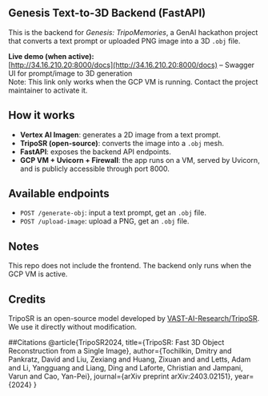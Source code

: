 ## Genesis Text-to-3D Backend (FastAPI)

This is the backend for *Genesis: TripoMemories*, a GenAI hackathon project that converts a text prompt or uploaded PNG image into a 3D `.obj` file.

**Live demo (when active):**  
[http://34.16.210.20:8000/docs](http://34.16.210.20:8000/docs) – Swagger UI for prompt/image to 3D generation  
Note: This link only works when the GCP VM is running. Contact the project maintainer to activate it.

## How it works

- **Vertex AI Imagen**: generates a 2D image from a text prompt.
- **TripoSR (open-source)**: converts the image into a `.obj` mesh.
- **FastAPI**: exposes the backend API endpoints.
- **GCP VM + Uvicorn + Firewall**: the app runs on a VM, served by Uvicorn, and is publicly accessible through port 8000.

## Available endpoints

- `POST /generate-obj`: input a text prompt, get an `.obj` file.
- `POST /upload-image`: upload a PNG, get an `.obj` file.

## Notes

This repo does not include the frontend. The backend only runs when the GCP VM is active.

## Credits

TripoSR is an open-source model developed by [VAST-AI-Research/TripoSR](https://github.com/VAST-AI-Research/TripoSR). We use it directly without modification.

##Citations
@article{TripoSR2024,
  title={TripoSR: Fast 3D Object Reconstruction from a Single Image},
  author={Tochilkin, Dmitry and Pankratz, David and Liu, Zexiang and Huang, Zixuan and and Letts, Adam and Li, Yangguang and Liang, Ding and Laforte, Christian and Jampani, Varun and Cao, Yan-Pei},
  journal={arXiv preprint arXiv:2403.02151},
  year={2024}
}
